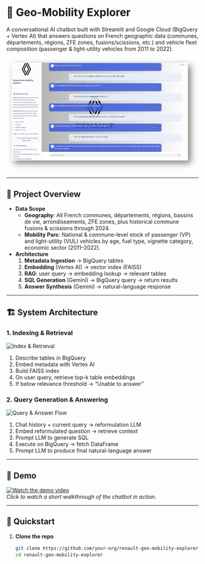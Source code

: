 # 🚗 Geo-Mobility Explorer

A conversational AI chatbot built with Streamlit and Google Cloud (BigQuery + Vertex AI) that answers questions on French geographic data (communes, départements, régions, ZFE zones, fusions/scissions, etc.) and vehicle fleet composition (passenger & light-utility vehicles from 2011 to 2022).

![Interface user](./interface.jpg)

---

## 🎯 Project Overview

- **Data Scope**  
  - **Geography**: All French communes, départements, régions, bassins de vie, arrondissements, ZFE zones, plus historical commune fusions & scissions through 2024.  
  - **Mobility Parc**: National & commune-level stock of passenger (VP) and light-utility (VUL) vehicles by age, fuel type, vignette category, economic sector (2011–2022).  
- **Architecture**  
  1. **Metadata Ingestion** → BigQuery tables  
  2. **Embedding** (Vertex AI) → vector index (FAISS)  
  3. **RAG**: user query → embedding lookup → relevant tables  
  4. **SQL Generation** (Gemini) → BigQuery query → return results  
  5. **Answer Synthesis** (Gemini) → natural-language response  

---

## 🏗️ System Architecture

### 1. Indexing & Retrieval

![Index & Retrieval](./docs/architecture_indexing.png)

1. Describe tables in BigQuery  
2. Embed metadata with Vertex AI  
3. Build FAISS index  
4. On user query, retrieve top-k table embeddings  
5. If below relevance threshold → “Unable to answer”  

### 2. Query Generation & Answering

![Query & Answer Flow](./docs/architecture_query_flow.png)

1. Chat history + current query → reformulation LLM  
2. Embed reformulated question → retrieve context  
3. Prompt LLM to generate SQL  
4. Execute on BigQuery → fetch DataFrame  
5. Prompt LLM to produce final natural-language answer  

---

## 🎥 Demo

[![Watch the demo video](./docs/demo_thumbnail.png)](https://youtu.be/your-demo-video-id)  
*Click to watch a short walkthrough of the chatbot in action.*

---

## 🚀 Quickstart

1. **Clone the repo**  
   ```bash
   git clone https://github.com/your-org/renault-geo-mobility-explorer.git
   cd renault-geo-mobility-explorer
